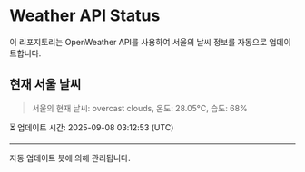 
# Weather API Status

이 리포지토리는 OpenWeather API를 사용하여 서울의 날씨 정보를 자동으로 업데이트합니다.

## 현재 서울 날씨
> 서울의 현재 날씨: overcast clouds, 온도: 28.05°C, 습도: 68%

⏳ 업데이트 시간: 2025-09-08 03:12:53 (UTC)

---
자동 업데이트 봇에 의해 관리됩니다.
